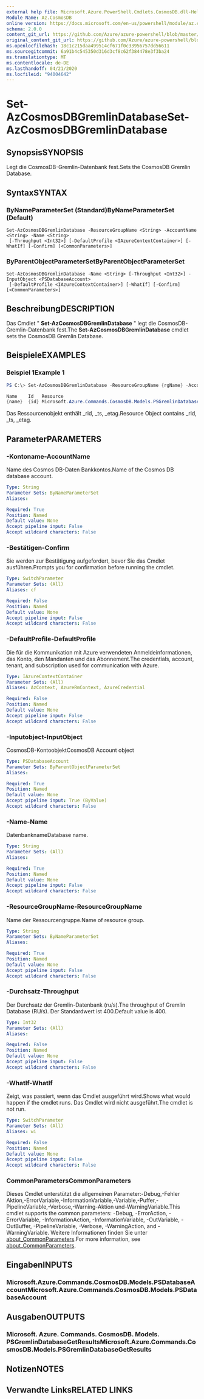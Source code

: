 ```yaml
---
external help file: Microsoft.Azure.PowerShell.Cmdlets.CosmosDB.dll-Help.xml
Module Name: Az.CosmosDB
online version: https://docs.microsoft.com/en-us/powershell/module/az.cosmosdb/set-azcosmosdbgremlindatabase
schema: 2.0.0
content_git_url: https://github.com/Azure/azure-powershell/blob/master/src/CosmosDB/CosmosDB/help/Set-AzCosmosDBGremlinDatabase.md
original_content_git_url: https://github.com/Azure/azure-powershell/blob/master/src/CosmosDB/CosmosDB/help/Set-AzCosmosDBGremlinDatabase.md
ms.openlocfilehash: 18c1c215daa499514cf671f0c33956757dd56611
ms.sourcegitcommit: 6a91b4c545350d316d3cf8c62f384478e3f3ba24
ms.translationtype: MT
ms.contentlocale: de-DE
ms.lasthandoff: 04/21/2020
ms.locfileid: "94004642"
---
```

# <span data-ttu-id="757ad-101">Set-AzCosmosDBGremlinDatabase</span><span class="sxs-lookup"><span data-stu-id="757ad-101">Set-AzCosmosDBGremlinDatabase</span></span>

## <span data-ttu-id="757ad-102">Synopsis</span><span class="sxs-lookup"><span data-stu-id="757ad-102">SYNOPSIS</span></span>
<span data-ttu-id="757ad-103">Legt die CosmosDB-Gremlin-Datenbank fest.</span><span class="sxs-lookup"><span data-stu-id="757ad-103">Sets the CosmosDB Gremlin Database.</span></span>

## <span data-ttu-id="757ad-104">Syntax</span><span class="sxs-lookup"><span data-stu-id="757ad-104">SYNTAX</span></span>

### <span data-ttu-id="757ad-105">ByNameParameterSet (Standard)</span><span class="sxs-lookup"><span data-stu-id="757ad-105">ByNameParameterSet (Default)</span></span>
```
Set-AzCosmosDBGremlinDatabase -ResourceGroupName <String> -AccountName <String> -Name <String>
 [-Throughput <Int32>] [-DefaultProfile <IAzureContextContainer>] [-WhatIf] [-Confirm] [<CommonParameters>]
```

### <span data-ttu-id="757ad-106">ByParentObjectParameterSet</span><span class="sxs-lookup"><span data-stu-id="757ad-106">ByParentObjectParameterSet</span></span>
```
Set-AzCosmosDBGremlinDatabase -Name <String> [-Throughput <Int32>] -InputObject <PSDatabaseAccount>
 [-DefaultProfile <IAzureContextContainer>] [-WhatIf] [-Confirm] [<CommonParameters>]
```

## <span data-ttu-id="757ad-107">Beschreibung</span><span class="sxs-lookup"><span data-stu-id="757ad-107">DESCRIPTION</span></span>
<span data-ttu-id="757ad-108">Das Cmdlet " **Set-AzCosmosDBGremlinDatabase** " legt die CosmosDB-Gremlin-Datenbank fest.</span><span class="sxs-lookup"><span data-stu-id="757ad-108">The **Set-AzCosmosDBGremlinDatabase** cmdlet sets the CosmosDB Gremlin Database.</span></span>

## <span data-ttu-id="757ad-109">Beispiele</span><span class="sxs-lookup"><span data-stu-id="757ad-109">EXAMPLES</span></span>

### <span data-ttu-id="757ad-110">Beispiel 1</span><span class="sxs-lookup"><span data-stu-id="757ad-110">Example 1</span></span>
```powershell
PS C:\> Set-AzCosmosDBGremlinDatabase -ResourceGroupName {rgName} -AccountName {accountName} -Name {databaseName}

Name    Id   Resource
{name}  {id} Microsoft.Azure.Commands.CosmosDB.Models.PSGremlinDatabaseGetPropertiesResource
```

<span data-ttu-id="757ad-111">Das Ressourcenobjekt enthält _rid, _ts, _etag.</span><span class="sxs-lookup"><span data-stu-id="757ad-111">Resource Object contains _rid, _ts, _etag.</span></span>

## <span data-ttu-id="757ad-112">Parameter</span><span class="sxs-lookup"><span data-stu-id="757ad-112">PARAMETERS</span></span>

### <span data-ttu-id="757ad-113">-Kontoname</span><span class="sxs-lookup"><span data-stu-id="757ad-113">-AccountName</span></span>
<span data-ttu-id="757ad-114">Name des Cosmos DB-Daten Bankkontos.</span><span class="sxs-lookup"><span data-stu-id="757ad-114">Name of the Cosmos DB database account.</span></span>

```yaml
Type: String
Parameter Sets: ByNameParameterSet
Aliases:

Required: True
Position: Named
Default value: None
Accept pipeline input: False
Accept wildcard characters: False
```

### <span data-ttu-id="757ad-115">-Bestätigen</span><span class="sxs-lookup"><span data-stu-id="757ad-115">-Confirm</span></span>
<span data-ttu-id="757ad-116">Sie werden zur Bestätigung aufgefordert, bevor Sie das Cmdlet ausführen.</span><span class="sxs-lookup"><span data-stu-id="757ad-116">Prompts you for confirmation before running the cmdlet.</span></span>

```yaml
Type: SwitchParameter
Parameter Sets: (All)
Aliases: cf

Required: False
Position: Named
Default value: None
Accept pipeline input: False
Accept wildcard characters: False
```

### <span data-ttu-id="757ad-117">-DefaultProfile</span><span class="sxs-lookup"><span data-stu-id="757ad-117">-DefaultProfile</span></span>
<span data-ttu-id="757ad-118">Die für die Kommunikation mit Azure verwendeten Anmeldeinformationen, das Konto, den Mandanten und das Abonnement.</span><span class="sxs-lookup"><span data-stu-id="757ad-118">The credentials, account, tenant, and subscription used for communication with Azure.</span></span>

```yaml
Type: IAzureContextContainer
Parameter Sets: (All)
Aliases: AzContext, AzureRmContext, AzureCredential

Required: False
Position: Named
Default value: None
Accept pipeline input: False
Accept wildcard characters: False
```

### <span data-ttu-id="757ad-119">-Inputobject</span><span class="sxs-lookup"><span data-stu-id="757ad-119">-InputObject</span></span>
<span data-ttu-id="757ad-120">CosmosDB-Kontoobjekt</span><span class="sxs-lookup"><span data-stu-id="757ad-120">CosmosDB Account object</span></span>

```yaml
Type: PSDatabaseAccount
Parameter Sets: ByParentObjectParameterSet
Aliases:

Required: True
Position: Named
Default value: None
Accept pipeline input: True (ByValue)
Accept wildcard characters: False
```

### <span data-ttu-id="757ad-121">-Name</span><span class="sxs-lookup"><span data-stu-id="757ad-121">-Name</span></span>
<span data-ttu-id="757ad-122">Datenbankname</span><span class="sxs-lookup"><span data-stu-id="757ad-122">Database name.</span></span>

```yaml
Type: String
Parameter Sets: (All)
Aliases:

Required: True
Position: Named
Default value: None
Accept pipeline input: False
Accept wildcard characters: False
```

### <span data-ttu-id="757ad-123">-ResourceGroupName</span><span class="sxs-lookup"><span data-stu-id="757ad-123">-ResourceGroupName</span></span>
<span data-ttu-id="757ad-124">Name der Ressourcengruppe.</span><span class="sxs-lookup"><span data-stu-id="757ad-124">Name of resource group.</span></span>

```yaml
Type: String
Parameter Sets: ByNameParameterSet
Aliases:

Required: True
Position: Named
Default value: None
Accept pipeline input: False
Accept wildcard characters: False
```

### <span data-ttu-id="757ad-125">-Durchsatz</span><span class="sxs-lookup"><span data-stu-id="757ad-125">-Throughput</span></span>
<span data-ttu-id="757ad-126">Der Durchsatz der Gremlin-Datenbank (ru/s).</span><span class="sxs-lookup"><span data-stu-id="757ad-126">The throughput of Gremlin Database (RU/s).</span></span>
<span data-ttu-id="757ad-127">Der Standardwert ist 400.</span><span class="sxs-lookup"><span data-stu-id="757ad-127">Default value is 400.</span></span>

```yaml
Type: Int32
Parameter Sets: (All)
Aliases:

Required: False
Position: Named
Default value: None
Accept pipeline input: False
Accept wildcard characters: False
```

### <span data-ttu-id="757ad-128">-WhatIf</span><span class="sxs-lookup"><span data-stu-id="757ad-128">-WhatIf</span></span>
<span data-ttu-id="757ad-129">Zeigt, was passiert, wenn das Cmdlet ausgeführt wird.</span><span class="sxs-lookup"><span data-stu-id="757ad-129">Shows what would happen if the cmdlet runs.</span></span>
<span data-ttu-id="757ad-130">Das Cmdlet wird nicht ausgeführt.</span><span class="sxs-lookup"><span data-stu-id="757ad-130">The cmdlet is not run.</span></span>

```yaml
Type: SwitchParameter
Parameter Sets: (All)
Aliases: wi

Required: False
Position: Named
Default value: None
Accept pipeline input: False
Accept wildcard characters: False
```

### <span data-ttu-id="757ad-131">CommonParameters</span><span class="sxs-lookup"><span data-stu-id="757ad-131">CommonParameters</span></span>
<span data-ttu-id="757ad-132">Dieses Cmdlet unterstützt die allgemeinen Parameter:-Debug,-Fehler Aktion,-ErrorVariable,-InformationVariable,-Variable,-Puffer,-PipelineVariable,-Verbose,-Warning-Aktion und-WarningVariable.</span><span class="sxs-lookup"><span data-stu-id="757ad-132">This cmdlet supports the common parameters: -Debug, -ErrorAction, -ErrorVariable, -InformationAction, -InformationVariable, -OutVariable, -OutBuffer, -PipelineVariable, -Verbose, -WarningAction, and -WarningVariable.</span></span> <span data-ttu-id="757ad-133">Weitere Informationen finden Sie unter [about_CommonParameters](http://go.microsoft.com/fwlink/?LinkID=113216).</span><span class="sxs-lookup"><span data-stu-id="757ad-133">For more information, see [about_CommonParameters](http://go.microsoft.com/fwlink/?LinkID=113216).</span></span>

## <span data-ttu-id="757ad-134">Eingaben</span><span class="sxs-lookup"><span data-stu-id="757ad-134">INPUTS</span></span>

### <span data-ttu-id="757ad-135">Microsoft.Azure.Commands.CosmosDB.Models.PSDatabaseAccount</span><span class="sxs-lookup"><span data-stu-id="757ad-135">Microsoft.Azure.Commands.CosmosDB.Models.PSDatabaseAccount</span></span>

## <span data-ttu-id="757ad-136">Ausgaben</span><span class="sxs-lookup"><span data-stu-id="757ad-136">OUTPUTS</span></span>

### <span data-ttu-id="757ad-137">Microsoft. Azure. Commands. CosmosDB. Models. PSGremlinDatabaseGetResults</span><span class="sxs-lookup"><span data-stu-id="757ad-137">Microsoft.Azure.Commands.CosmosDB.Models.PSGremlinDatabaseGetResults</span></span>

## <span data-ttu-id="757ad-138">Notizen</span><span class="sxs-lookup"><span data-stu-id="757ad-138">NOTES</span></span>

## <span data-ttu-id="757ad-139">Verwandte Links</span><span class="sxs-lookup"><span data-stu-id="757ad-139">RELATED LINKS</span></span>

